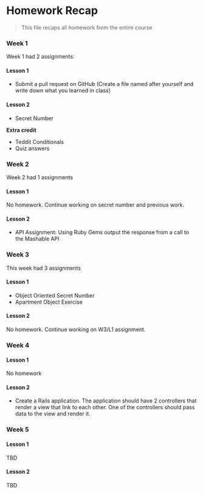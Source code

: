 # Homework Recap

> This file recaps all homework from the entire course

### Week 1

Week 1 had 2 assignments:

#### Lesson 1

- Submit a pull request on GitHub (Create a file named after yourself and write down what you learned in class)

#### Lesson 2

-  Secret Number

__Extra credit__

- Teddit Conditionals
- Quiz answers

### Week 2

Week 2 had 1 assignments

#### Lesson 1

No homework. Continue working on secret number and previous work.

#### Lesson 2

- API Assignment: Using Ruby Gems output the response from a call to the Mashable API

### Week 3

This week had 3 assignments

#### Lesson 1

- Object Oriented Secret Number
- Apartment Object Exercise

#### Lesson 2

No homework. Continue working on W3/L1 assignment.

### Week 4

#### Lesson 1

No homework

#### Lesson 2

- Create a Rails application. The application should have 2 controllers that render a view that link to each other. One of the controllers should pass data to the view and render it.

### Week 5

#### Lesson 1

TBD

#### Lesson 2

TBD
